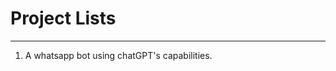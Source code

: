<h1 width="100%"> Project Lists </h1>
<hr>
<ol>
  <li> A whatsapp bot using chatGPT's capabilities. </li>
</ol>

